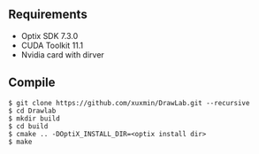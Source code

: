 ## Requirements

- Optix SDK 7.3.0
- CUDA Toolkit 11.1
- Nvidia card with dirver

## Compile

```
$ git clone https://github.com/xuxmin/DrawLab.git --recursive
$ cd Drawlab
$ mkdir build
$ cd build
$ cmake .. -DOptiX_INSTALL_DIR=<optix install dir>
$ make
```